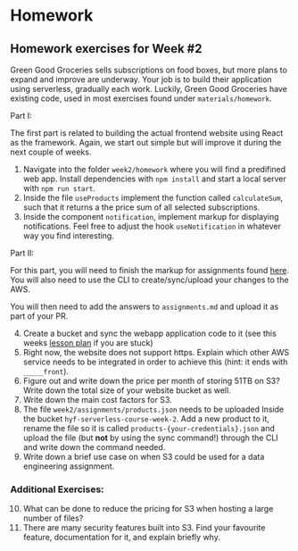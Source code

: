 # Homework

## Homework exercises for Week #2

Green Good Groceries sells subscriptions on food boxes, but more plans to expand and improve are underway. Your job is to build their application using serverless, gradually each work. Luckily, Green Good Groceries have existing code, used in most exercises found under `materials/homework`.

Part I:

The first part is related to building the actual frontend website using React as the framework. Again, we start out simple but will improve it during the next couple of weeks.

1. Navigate into the folder `week2/homework` where you will find a predifined web app. Install dependencies with `npm install` and start a local server with `npm run start`.
2. Inside the file `useProducts` implement the function called `calculateSum`, such that it returns a the price sum of all selected subscriptions.
3. Inside the component `notification`, implement markup for displaying notifications. Feel free to adjust the hook `useNotification` in whatever way you find interesting.

Part II:

For this part, you will need to finish the markup for assignments found [here](https://github.com/HackYourFuture-CPH/hyf-serverless-course/blob/main/week2/materials/homework/assignments.md). You will also need to use the CLI to create/sync/upload your changes to the AWS.

You will then need to add the answers to `assignments.md` and upload it as part of your PR.

4. Create a bucket and sync the webapp application code to it (see this weeks [lesson plan](https://github.com/HackYourFuture-CPH/hyf-serverless-course/blob/main/week2/lesson-plan.md) if you are stuck)
5. Right now, the website does not support https. Explain which other AWS service needs to be integrated in order to achieve this (hint: it ends with `_____front`).
6. Figure out and write down the price per month of storing 51TB on S3? Write down the total size of your website bucket as well.
7. Write down the main cost factors for S3.
8. The file `week2/assignments/products.json` needs to be uploaded Inside the bucket `hyf-serverless-course-week-2`. Add a new product to it, rename the file so it is called `products-{your-credentials}.json` and upload the file (but **not** by using the sync command!) through the CLI and write down the command needed.
9. Write down a brief use case on when S3 could be used for a data engineering assignment.

### Additional Exercises:

10. What can be done to reduce the pricing for S3 when hosting a large number of files?
11. There are many security features built into S3. Find your favourite feature, documentation for it, and explain briefly why.
